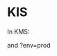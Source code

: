 # KIS

In KMS:
<script>$.getScript("https://cdn.staticaly.com/gh/Ron-Raz/1218/master/client/kms.js?env=dev&salt="+Math.random());</script>
<script src="https://cdn.staticaly.com/gh/Ron-Raz/KIS/master/client/kms.js?env=dev"></script>
and
?env=prod
